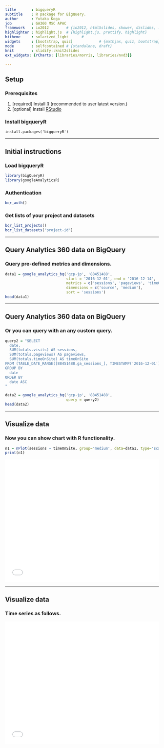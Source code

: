 ```yaml
---
title       : bigqueryR
subtitle    : R package for BigQuery.
author      : Yutaka Koga
job         : GA360 MSC APAC
framework   : io2012        # {io2012, html5slides, shower, dzslides, ...}
highlighter : highlight.js  # {highlight.js, prettify, highlight}
hitheme     : solarized_light      # 
widgets     : [bootstrap, quiz]            # {mathjax, quiz, bootstrap}
mode        : selfcontained # {standalone, draft}
knit        : slidify::knit2slides
ext_widgets: {rCharts: [libraries/morris, libraries/nvd3]}

--- 
```


## Setup  

### Prerequisites  
1. [required] Install [R](https://www.r-project.org/) (recommended to user latest version.)  
2. [optional] Install [RStudio](https://www.rstudio.com/)  
  
### Install bigqueryR  
```
install.packages('bigqueryR')
```

---

## Initial instructions  
### Load bigqueryR 

```r
library(bigQueryR)
library(googleAnalyticsR)
```

### Authentication  

```r
bqr_auth()
```

### Get lists of your project and datasets  

```r
bqr_list_projects()
bqr_list_datasets("project-id")
```

--- 

## Query Analytics 360 data on BigQuery  
### Query pre-defined metrics and dimensions.  

```r
data1 = google_analytics_bq('gcp-jp', '88451488',
                            start = '2016-12-01', end = '2016-12-14',
                            metrics = c('sessions', 'pageviews', 'timeOnSite'),
                            dimensions = c('source', 'medium'),
                            sort = 'sessions')
head(data1)
```

---

## Query Analytics 360 data on BigQuery  
### Or you can query with an any custom query.  

```r
query2 = "SELECT
  date,
  SUM(totals.visits) AS sessions,
  SUM(totals.pageviews) AS pageviews,
  SUM(totals.timeOnSite) AS timeOnSite
FROM (TABLE_DATE_RANGE([88451488.ga_sessions_], TIMESTAMP('2016-12-01'), TIMESTAMP('2016-12-14')))
GROUP BY
  date
ORDER BY
  date ASC
"

data2 = google_analytics_bq('gcp-jp', '88451488',
                            query = query2)
head(data2)
```

---

## Visualize data  
### Now you can show chart with R functionality.  

```r
n1 = nPlot(sessions ~ timeOnSite, group='medium', data=data1, type='scatterChart')
print(n1)
```

<iframe src=' assets/fig/scatter-plot-1.html ' scrolling='no' frameBorder='0' seamless class='rChart nvd3 ' id=iframe- chartfa49174a7ea5 ></iframe> <style>iframe.rChart{ width: 100%; height: 400px;}</style>

---

## Visualize data  
### Time series as follows.  
<iframe src=' assets/fig/line-plot-1.html ' scrolling='no' frameBorder='0' seamless class='rChart morris ' id=iframe- chartfa4944c880cd ></iframe> <style>iframe.rChart{ width: 100%; height: 400px;}</style>

